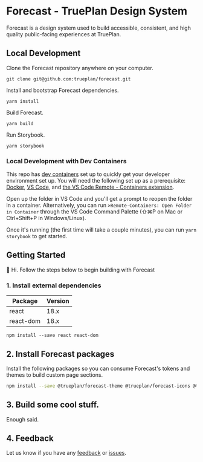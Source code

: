 # Forecast - TruePlan Design System

Forecast is a design system used to build accessible, consistent, and high quality public-facing experiences at TruePlan.

## Local Development

Clone the Forecast repository anywhere on your computer.

```shell
git clone git@github.com:trueplan/forecast.git
```

Install and bootstrap Forecast dependencies.

```shell
yarn install
```

Build Forecast.

```shell
yarn build
```

Run Storybook.

```shell
yarn storybook
```

### Local Development with Dev Containers

This repo has [dev containers](https://microsoft.github.io/code-with-engineering-playbook/developer-experience/devcontainers/) set up to quickly get your developer environment set up. You will need the following set up as a prerequisite: [Docker](https://www.docker.com/get-started), [VS Code](https://code.visualstudio.com/), and [the VS Code Remote - Containers extension](https://marketplace.visualstudio.com/items?itemName=ms-vscode-remote.remote-containers).

Open up the folder in VS Code and you'll get a prompt to reopen the folder in a container. Alternatively, you can run `>Remote-Containers: Open Folder in Container` through the VS Code Command Palette (⇧⌘P on Mac or Ctrl+Shift+P in Windows/Linux).

Once it's running (the first time will take a couple minutes), you can run `yarn storybook` to get started.

## Getting Started

👋 Hi. Follow the steps below to begin building with Forecast

### 1. Install external dependencies

| Package   | Version |
| --------- | ------- |
| react     | 18.x    |
| react-dom | 18.x    |

```shell npm2yarn
npm install --save react react-dom
```

## 2. Install Forecast packages

Install the following packages so you can consume Forecast's tokens and themes to build custom page sections.

```bash npm2yarn
npm install --save @trueplan/forecast-theme @trueplan/forecast-icons @trueplan/forecast-components
```

## 3. Build some cool stuff.

Enough said.

## 4. Feedback

Let us know if you have any [feedback](https://github.com/trueplan/forecast/discussions/new) or [issues](https://github.com/trueplan/forecast/issues/new).
